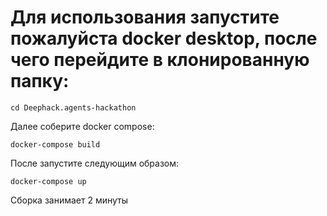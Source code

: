# Для использования запустите пожалуйста docker desktop, после чего перейдите в клонированную папку:
```
cd Deephack.agents-hackathon
```
Далее соберите docker compose:

```
docker-compose build
```
После запустите следующим образом:

```
docker-compose up
```
Сборка занимает 2 минуты
